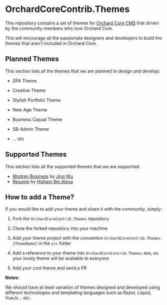 # OrchardCoreContrib.Themes

This repository contains a set of themes for [Orchard Core CMS](https://github.com/OrchardCMS/OrchardCore) that driven by the community members who love Orchard Core.

This will encourage all the passionate designers and developers to build the themes that aren't included in Orchard Core.

## Planned Themes

This section lists all the themes that we are planned to design and develop:

- SPA Theme
- Creative Theme
- Stylish Portfolio Theme
- New Age Theme
- Business Casual Theme
- SB-Admin Theme

- ... etc

## Supported Themes

This section lists all the supported themes that we are supported:

- [Modren Business](https://startbootstrap.com/templates/modern-business/) by [Jing Wu](https://github.com/jwu-au)
- [Resume](https://startbootstrap.com/templates/resume/) by [Hisham Bin Ateya](https://github.com/hishamco)

## How to add a Theme?

If you would like to add your theme and share it with the community, simply:

1. Fork the `OrchardCoreContrib.Themes` repository

2. Clone the forked repository into your machine

3. Add your theme project with the convention `OrchardCoreContrib.Themes.{ThemeName}` in the `src` folder 

4. Add a reference to your theme into `OrchardCoreContrib.Themes.Web`, so your lovely theme will be available to everyone

5. Add your cool theme and send a PR

**Notes:**

We should have at least variation of themes designed and developed using different technologies and templating languages such as Razor, Liquid, VueJs .. etc.
